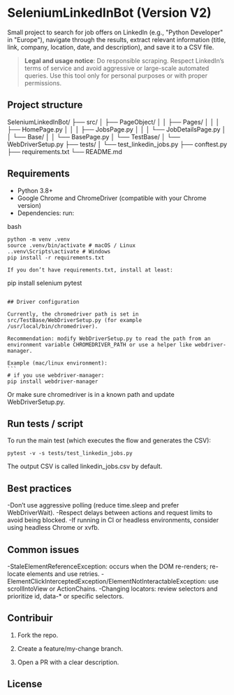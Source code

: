 # SeleniumLinkedInBot (Version V2)


Small project to search for job offers on LinkedIn (e.g., "Python Developer" in "Europe"), navigate through the results, extract relevant information (title, link, company, location, date, and description), and save it to a CSV file.


> **Legal and usage notice**: Do responsible scraping. Respect LinkedIn’s terms of service and avoid aggressive or large-scale automated queries. Use this tool only for personal purposes or with proper permissions.


## Project structure
SeleniumLinkedInBot/ ├── src/ │ ├── PageObject/ │ │ ├── Pages/ │ │ │ ├── HomePage.py │ │ │ ├── JobsPage.py │ │ │ └── JobDetailsPage.py │ │ └── Base/ │ │ └── BasePage.py │ └── TestBase/ │ └── WebDriverSetup.py ├── tests/ │ └── test_linkedin_jobs.py ├── conftest.py ├── requirements.txt └── README.md

## Requirements


- Python 3.8+
- Google Chrome and ChromeDriver (compatible with your Chrome version)
- Dependencies: run:

bash
```
python -m venv .venv
source .venv/bin/activate # macOS / Linux
..venv\Scripts\activate # Windows
pip install -r requirements.txt

If you don’t have requirements.txt, install at least:
````
pip install selenium pytest
````

## Driver configuration

Currently, the chromedriver path is set in src/TestBase/WebDriverSetup.py (for example /usr/local/bin/chromedriver).

Recommendation: modify WebDriverSetup.py to read the path from an environment variable CHROMEDRIVER_PATH or use a helper like webdriver-manager.

Example (mac/linux environment):
```
# if you use webdriver-manager:
pip install webdriver-manager
````

Or make sure chromedriver is in a known path and update WebDriverSetup.py.

## Run tests / script

To run the main test (which executes the flow and generates the CSV):
```
pytest -v -s tests/test_linkedin_jobs.py
```
The output CSV is called linkedin_jobs.csv by default.

## Best practices

  -Don’t use aggressive polling (reduce time.sleep and prefer WebDriverWait).
  -Respect delays between actions and request limits to avoid being blocked.
    -If running in CI or headless environments, consider using headless Chrome or xvfb.

## Common issues

  -StaleElementReferenceException: occurs when the DOM re-renders; re-locate elements and use retries.
  -ElementClickInterceptedException/ElementNotInteractableException: use scrollIntoView or ActionChains.
  -Changing locators: review selectors and prioritize id, data-* or specific selectors.

## Contribuir
1) Fork the repo.

2) Create a feature/my-change branch.

3) Open a PR with a clear description. 

## License
